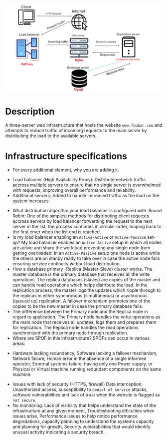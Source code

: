 ![Design of a 3-server web infrastructure](1-distributed_web_infrastrucure-1.png)

# **Description**
A three-server web infrastructure that hosts the website `www.foobar.com` and attempts to reduce traffic of incoming requests to the main server by distributing the load to the available servers.

# **Infrastructure specifications**
- For every additional element, why you are adding it.
* Load balancer (High Availability Proxy): Distribute network traffic accross multiple servers to ensure that no single server is overwhelmed with requests, improving overall performance and reliability.
* Additional servers: Added to handle increased traffic as the load on the system increases.
- What distribution algorithm your load balancer is configured with.
Round Robin: One of the simplest methods for distributing client requests accross servers by load balancer forwarding the request to the next server in the list. the process continues in circular order, looping back to the first erver when the list end is reached.
- Is my load balancer enabling an `Active-Active` or `Active-Passive` set-up?
My load balancer enables an `Active-Active` setup in which all nodes are active and share the workload preventing any single node from getting overloaded. In an `Active-Passive` setup one node is active while the others are on stanby ready to take over in case the active node fails ensuring service continuity without load distribution.
- How a database primary -Replica (Master-Slave) cluster works.
The master database is the primary database that receives all the write operations. The replica databases (slaves) are copies of the master and can handle read operations which helps distribute the load. In the replication process, the master logs the updates which ripple through to the replicas in either synchronous (simultaneous) or asychronous (queued up) replication. A fallover mechanism promotes one of the copies to be the new master in case the primary database fails.
- The difference between the Primary node and the Replica node in regard to application.
The Primary node handles the write operations as the main node that receives all updates, logs them and prepares them for replication. The Replica node handles the read operations synchronized with the primary node through replication.
- Where are SPOF in this infrastructure?
SPOFs can occur in various areas:
* Hardware lacking redundancy, Software lacking a fallover mechanism, Network failure, Human error in the absence of a single informed operator, External systems failure, having only one Power supply, or Physical or Virtual machine running redundant components on the same machine.
- Issues with lack of security (HTTPS, firewall)
Data interception, Unauthorized access, susceptibility to `denial of service` attacks, software vulnerabilities and lack of trust when the website is flagged as `not secure`.
- No monitoring.
Lack of visibility that helps understand the state of the infrastructure at any given moment, Troubleshooting dificulties when issues arise, Performance issues to help notice performance degradations, capacity planning to understand the systems capacity and planning for growth, Security vulnerabilities that would identify unusual activity indicating a security breach.
